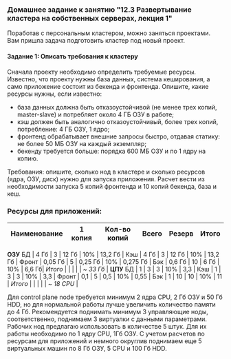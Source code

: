 ### Домашнее задание к занятию "12.3 Развертывание кластера на собственных серверах, лекция 1"
Поработав с персональным кластером, можно заняться проектами. Вам пришла задача подготовить кластер под новый проект.

#### Задание 1: Описать требования к кластеру
Сначала проекту необходимо определить требуемые ресурсы. Известно, что проекту нужны база данных, система кеширования, а само приложение состоит из бекенда и фронтенда. Опишите, какие ресурсы нужны, если известно:

* база данных должна быть отказоустойчивой (не менее трех копий, master-slave) и потребляет около 4 ГБ ОЗУ в работе;
* кэш должен быть аналогично отказоустойчивый, более трех копий, потребление: 4 ГБ ОЗУ, 1 ядро;
* фронтенд обрабатывает внешние запросы быстро, отдавая статику: не более 50 МБ ОЗУ на каждый экземпляр;
* бекенду требуется больше: порядка 600 МБ ОЗУ и по 1 ядру на копию.

Требования: опишите, сколько нод в кластере и сколько ресурсов (ядра, ОЗУ, диск) нужно для запуска приложения. Расчет вести из необходимости запуска 5 копий фронтенда и 10 копий бекенда, база и кеш.

### Ресурсы для приложений:
Наименование | 1 копия | Кол-во копий | Всего | Резерв | Итого |
-------------|--------|-------------|-------|----------------|------|
**ОЗУ** 
БД | 4 Гб | 3 | 12 Гб | 10% | 13,2 Гб |
Кэш | 4 Гб | 3 | 12 Гб | 10% | 13,2 Гб |
Фронт | 0,05 Гб | 5 | 0,25 Гб | 10% | 0,275 Гб |
Бэк | 0,6 Гб | 10 | 6 Гб | 10% | 6,6 Гб|
*Итого* | | | | | ~ *33 Гб* |
**ЦПУ** 
БД | 1 | 3 | 3 | 10% | 3,3 |
Кэш | 1 | 3 | 3 | 10% | 3,3 |
Фронт | 0,1 | 5 | 0,5 | 10% | 0,55 |
Бэк | 1 | 10 | 10 | 10% | 11 |
*Итого* | | | | | ~ *18 CPU* |

Для control plane node требуется минимум 2 ядра CPU, 2 Гб ОЗУ и 50 Гб HDD, но для нормальной работы лучше увеличить количество памяти до 4 Гб. Рекомендуется поднимать минимум 3 управляющие ноды, соответственно, поднимаем 3 виртуалки с данными параметрами. Рабочих нод предлагаю использовать в количестве 5 штук. Для их работы необходимо по 1 ядру CPU, 1Гб ОЗУ. С учетом расчетов по ресурсам для приложений и немного округлив поднимаем еще 5 виртуальных машин по 8 Гб ОЗУ, 5 CPU и 100 Гб HDD. 